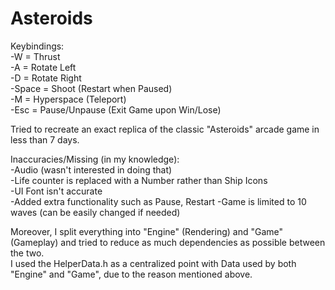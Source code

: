 # Asteroids  
Keybindings:  
-W = Thrust  
-A = Rotate Left  
-D = Rotate Right  
-Space = Shoot (Restart when Paused)  
-M = Hyperspace (Teleport)  
-Esc = Pause/Unpause (Exit Game upon Win/Lose)  

Tried to recreate an exact replica of the classic "Asteroids" arcade game in less than 7 days.  
  
Inaccuracies/Missing (in my knowledge):  
-Audio (wasn't interested in doing that)  
-Life counter is replaced with a Number rather than Ship Icons  
-UI Font isn't accurate  
-Added extra functionality such as Pause, Restart 
-Game is limited to 10 waves (can be easily changed if needed)  
  
Moreover, I split everything into "Engine" (Rendering) and "Game" (Gameplay) and tried to reduce as much dependencies as possible between the two.  
I used the HelperData.h as a centralized point with Data used by both "Engine" and "Game", due to the reason mentioned above.  

